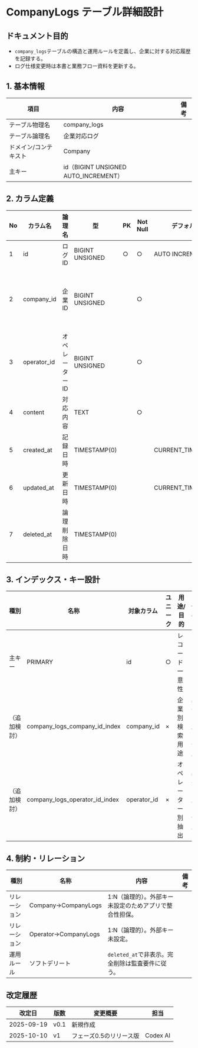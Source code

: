# CompanyLogs テーブル詳細設計

## ドキュメント目的
- `company_logs`テーブルの構造と運用ルールを定義し、企業に対する対応履歴を記録する。
- ログ仕様変更時は本書と業務フロー資料を更新する。

## 1. 基本情報
| 項目 | 内容 | 備考 |
|---|---|---|
| テーブル物理名 | company_logs |  |
| テーブル論理名 | 企業対応ログ |  |
| ドメイン/コンテキスト | Company |  |
| 主キー | id（BIGINT UNSIGNED AUTO_INCREMENT） |  |

## 2. カラム定義
| No | カラム名 | 論理名 | 型 | PK | Not Null | デフォルト | 説明/業務ルール | 備考 |
|---|---|---|---|---|---|---|---|---|
| 1 | id | ログID | BIGINT UNSIGNED | ○ | ○ | AUTO INCREMENT | システム採番。 |  |
| 2 | company_id | 企業ID | BIGINT UNSIGNED |  | ○ |  | 対応対象の企業。 | FK未設定（将来設定検討） |
| 3 | operator_id | オペレーターID | BIGINT UNSIGNED |  | ○ |  | 対応した運営者。 | FK未設定 |
| 4 | content | 対応内容 | TEXT |  | ○ |  | 実施内容の記録。 |  |
| 5 | created_at | 記録日時 | TIMESTAMP(0) |  |  | CURRENT_TIMESTAMP | 登録日時。 |  |
| 6 | updated_at | 更新日時 | TIMESTAMP(0) |  |  | CURRENT_TIMESTAMP | 編集時更新。 |  |
| 7 | deleted_at | 論理削除日時 | TIMESTAMP(0) |  |  |  | `softDeletes()`による論理削除。 |  |

## 3. インデックス・キー設計
| 種別 | 名称 | 対象カラム | ユニーク | 用途/目的 | 備考 |
|---|---|---|---|---|---|
| 主キー | PRIMARY | id | ○ | レコード一意性 |  |
| （追加検討） | company_logs_company_id_index | company_id | × | 企業別検索用途 | 必要に応じ作成 |
| （追加検討） | company_logs_operator_id_index | operator_id | × | オペレーター別抽出 | 必要に応じ作成 |

## 4. 制約・リレーション
| 種別 | 名称 | 内容 | 備考 |
|---|---|---|---|
| リレーション | Company→CompanyLogs | 1:N（論理的）。外部キー未設定のためアプリで整合性担保。 |  |
| リレーション | Operator→CompanyLogs | 1:N（論理的）。外部キー未設定。 |  |
| 運用ルール | ソフトデリート | `deleted_at`で非表示。完全削除は監査要件に従う。 |  |

## 改定履歴
| 改定日 | 版数 | 変更概要 | 担当 |
|---|---|---|---|
| 2025-09-19 | v0.1 | 新規作成 |  |
| 2025-10-10 | v1 | フェーズ0.5のリリース版 | Codex AI |
